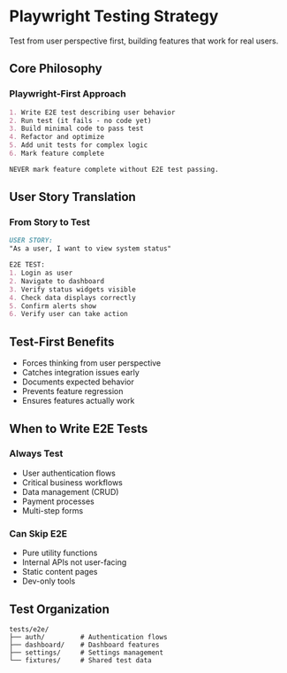 # Playwright Testing Strategy

Test from user perspective first, building features that work for real users.

## Core Philosophy

### Playwright-First Approach
```markdown
1. Write E2E test describing user behavior
2. Run test (it fails - no code yet)
3. Build minimal code to pass test
4. Refactor and optimize
5. Add unit tests for complex logic
6. Mark feature complete

NEVER mark feature complete without E2E test passing.
```

## User Story Translation

### From Story to Test
```markdown
USER STORY:
"As a user, I want to view system status"

E2E TEST:
1. Login as user
2. Navigate to dashboard
3. Verify status widgets visible
4. Check data displays correctly
5. Confirm alerts show
6. Verify user can take action
```

## Test-First Benefits
- Forces thinking from user perspective
- Catches integration issues early
- Documents expected behavior
- Prevents feature regression
- Ensures features actually work

## When to Write E2E Tests

### Always Test
- User authentication flows
- Critical business workflows
- Data management (CRUD)
- Payment processes
- Multi-step forms

### Can Skip E2E
- Pure utility functions
- Internal APIs not user-facing
- Static content pages
- Dev-only tools

## Test Organization
```
tests/e2e/
├── auth/         # Authentication flows
├── dashboard/    # Dashboard features
├── settings/     # Settings management
└── fixtures/     # Shared test data
```